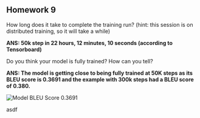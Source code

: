 ## Homework 9 ##

How long does it take to complete the training run? (hint: this session is on distributed training, so it will take a while)

**ANS:  50k step in 22 hours, 12 minutes, 10 seconds (according to Tensorboard)**


Do you think your model is fully trained? How can you tell?

**ANS: The model is getting close to being fully trained at 50K steps as its BLEU score is 0.3691 and the example with 300k steps
had a BLEU score of 0.380.**

![Model BLEU Score 0.3691](/Users/mastreips/PycharmProjects/v2_official/week09/hw/hw_9_submission_mastreips/images/TensorBoard_BLUE.png)

asdf

